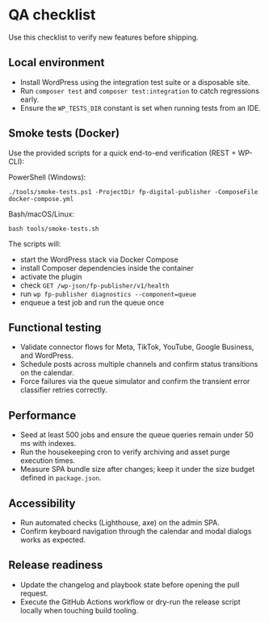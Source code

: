 # QA checklist

Use this checklist to verify new features before shipping.

## Local environment

* Install WordPress using the integration test suite or a disposable site.
* Run `composer test` and `composer test:integration` to catch regressions early.
* Ensure the `WP_TESTS_DIR` constant is set when running tests from an IDE.

## Smoke tests (Docker)

Use the provided scripts for a quick end-to-end verification (REST + WP-CLI):

PowerShell (Windows):

```
./tools/smoke-tests.ps1 -ProjectDir fp-digital-publisher -ComposeFile docker-compose.yml
```

Bash/macOS/Linux:

```
bash tools/smoke-tests.sh
```

The scripts will:
- start the WordPress stack via Docker Compose
- install Composer dependencies inside the container
- activate the plugin
- check `GET /wp-json/fp-publisher/v1/health`
- run `wp fp-publisher diagnostics --component=queue`
- enqueue a test job and run the queue once

## Functional testing

* Validate connector flows for Meta, TikTok, YouTube, Google Business, and WordPress.
* Schedule posts across multiple channels and confirm status transitions on the calendar.
* Force failures via the queue simulator and confirm the transient error classifier retries correctly.

## Performance

* Seed at least 500 jobs and ensure the queue queries remain under 50 ms with indexes.
* Run the housekeeping cron to verify archiving and asset purge execution times.
* Measure SPA bundle size after changes; keep it under the size budget defined in `package.json`.

## Accessibility

* Run automated checks (Lighthouse, axe) on the admin SPA.
* Confirm keyboard navigation through the calendar and modal dialogs works as expected.

## Release readiness

* Update the changelog and playbook state before opening the pull request.
* Execute the GitHub Actions workflow or dry-run the release script locally when touching build tooling.

